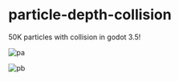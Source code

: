 # particle-depth-collision
50K particles with collision in godot 3.5!

![pa](https://user-images.githubusercontent.com/50609684/187880069-291e660e-290e-4ea4-a4bf-dd55a1255a80.png)

![pb](https://user-images.githubusercontent.com/50609684/187880075-da34910e-18cc-4acf-9199-0e21c35210be.png)
